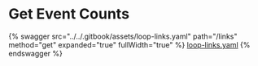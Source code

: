 # Get Event Counts

{% swagger src="../../.gitbook/assets/loop-links.yaml" path="/links" method="get" expanded="true" fullWidth="true" %}
[loop-links.yaml](../../.gitbook/assets/loop-links.yaml)
{% endswagger %}
